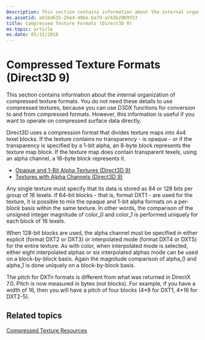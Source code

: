 ```yaml
---
Description: This section contains information about the internal organization of compressed texture formats.
ms.assetid: a916d635-2be4-48be-ba70-a743b2969553
title: Compressed Texture Formats (Direct3D 9)
ms.topic: article
ms.date: 05/31/2018
---
```


# Compressed Texture Formats (Direct3D 9)

This section contains information about the internal organization of compressed texture formats. You do not need these details to use compressed textures, because you can use D3DX functions for conversion to and from compressed formats. However, this information is useful if you want to operate on compressed surface data directly.

Direct3D uses a compression format that divides texture maps into 4x4 texel blocks. If the texture contains no transparency - is opaque - or if the transparency is specified by a 1-bit alpha, an 8-byte block represents the texture map block. If the texture map does contain transparent texels, using an alpha channel, a 16-byte block represents it.

-   [Opaque and 1-Bit Alpha Textures (Direct3D 9)](opaque-and-1-bit-alpha-textures.md)
-   [Textures with Alpha Channels (Direct3D 9)](textures-with-alpha-channels.md)

Any single texture must specify that its data is stored as 64 or 128 bits per group of 16 texels. If 64-bit blocks - that is, format DXT1 - are used for the texture, it is possible to mix the opaque and 1-bit alpha formats on a per-block basis within the same texture. In other words, the comparison of the unsigned integer magnitude of color\_0 and color\_1 is performed uniquely for each block of 16 texels.

When 128-bit blocks are used, the alpha channel must be specified in either explicit (format DXT2 or DXT3) or interpolated mode (format DXT4 or DXT5) for the entire texture. As with color, when interpolated mode is selected, either eight interpolated alphas or six interpolated alphas mode can be used on a block-by-block basis. Again the magnitude comparison of alpha\_0 and alpha\_1 is done uniquely on a block-by-block basis.

The pitch for DXTn formats is different from what was returned in DirectX 7.0. Pitch is now measured in bytes (not blocks). For example, if you have a width of 16, then you will have a pitch of four blocks (4\*8 for DXT1, 4\*16 for DXT2-5).

## Related topics

<dl> <dt>

[Compressed Texture Resources](compressed-texture-resources.md)
</dt> </dl>

 

 



